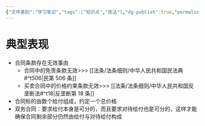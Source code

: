 ```yaml
---
{"文件类别":"学习笔记","tags":["知识点","民法"],"dg-publish":true,"permalink":"/学习笔记studyup/民法总论/客观可分性/","dgPassFrontmatter":true,"created":"2024-07-18T11:05:36.812+08:00","updated":"2024-10-27T22:01:06.818+08:00"}
---
```


# 典型表现
- 合同条款存在无效事由
	- 合同中的免责条款无效>>> [[法条/法条细则/中华人民共和国民法典#^t506\|民第 506 条]]
	- 买卖合同中的价格约束条款无效>>> [[法条/法条细则/中华人民共和国反垄断法#^t18\|反垄断第 18 条]]
- 合同标的由数个给付组成，约定一个总价格
- 双务合同：要求给付本身是可分的，而且要求对待给付也是可分的，这样才能确保合同剩余部分仍然由给付与对待给付构成